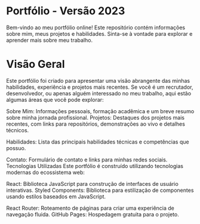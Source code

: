 # Portfólio - Versão 2023
Bem-vindo ao meu portfólio online! Este repositório contém informações sobre mim, meus projetos e habilidades. Sinta-se à vontade para explorar e aprender mais sobre meu trabalho.

# Visão Geral
Este portfólio foi criado para apresentar uma visão abrangente das minhas habilidades, experiência e projetos mais recentes. Se você é um recrutador, desenvolvedor, ou apenas alguém interessado no meu trabalho, aqui estão algumas áreas que você pode explorar:

Sobre Mim: Informações pessoais, formação acadêmica e um breve resumo sobre minha jornada profissional.
Projetos: Destaques dos projetos mais recentes, com links para repositórios, demonstrações ao vivo e detalhes técnicos.

Habilidades: Lista das principais habilidades técnicas e competências que possuo.

Contato: Formulário de contato e links para minhas redes sociais.
Tecnologias Utilizadas
Este portfólio é construído utilizando tecnologias modernas do ecossistema web:

React: Biblioteca JavaScript para construção de interfaces de usuário interativas.
Styled Components: Biblioteca para estilização de componentes usando estilos baseados em JavaScript.

React Router: Roteamento de páginas para criar uma experiência de navegação fluida.
GitHub Pages: Hospedagem gratuita para o projeto.
